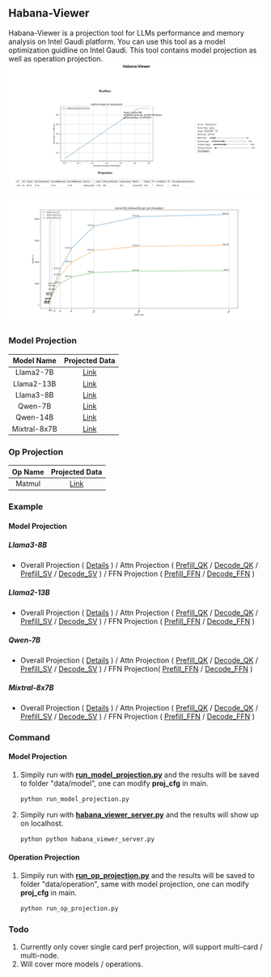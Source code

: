 ## Habana-Viewer
Habana-Viewer is a projection tool for LLMs performance and memory analysis on Intel Gaudi platform. You can use this tool as a model optimization guidline on Intel Gaudi. This tool contains model projection as well as operation projection.
![Habana-Viewer Web](./data/Habana-viewer-Web-Demo.png)
![Llama3-8B Overall Projection](./data/model/Llama3-8B/IntelGaudi2B_pp1_tp1_overall_projection.png)

### Model Projection
|Model Name|Projected Data|
|:------:|:------:|
|Llama2-7B|[Link](./data/model/Llama2-7B/)|
|Llama2-13B|[Link](./data/model/Llama2-13B/)|
|Llama3-8B|[Link](./data/model/Llama3-8B/)|
|Qwen-7B|[Link](./data/model/Qwen-7B/)|
|Qwen-14B|[Link](./data/model/Qwen-14B/)|
|Mixtral-8x7B|[Link](./data/model/Mixtral-8x7B/)|

### Op Projection
|Op Name|Projected Data|
|:------:|:------:|
|Matmul|[Link](./data/operation/Matmul/)|

### Example
#### Model Projection
##### Llama3-8B
- Overall Projection (
    [Details](./data/model/Llama3-8B/IntelGaudi2C_overall_projection.csv)
) /
Attn Projection (
    [Prefill_QK](./data/model/Llama3-8B/IntelGaudi2B_pp1_tp1_BF16_prefill_attn_qk_projection.csv) /
    [Decode_QK](./data/model/Llama3-8B/IntelGaudi2B_pp1_tp1_BF16_decode_attn_qk_projection.csv) /
    [Prefill_SV](./data/model/Llama3-8B/IntelGaudi2B_pp1_tp1_BF16_prefill_attn_sv_projection.csv) /
    [Decode_SV](./data/model/Llama3-8B/IntelGaudi2B_pp1_tp1_BF16_decode_attn_sv_projection.csv)
) /
FFN Projection (
    [Prefill_FFN](./data/model/Llama3-8B/IntelGaudi2B_pp1_tp1_BF16_prefill_ffn_up_projection.csv) /
    [Decode_FFN](./data/model/Llama3-8B/IntelGaudi2B_pp1_tp1_BF16_decode_ffn_up_projection.csv)
)
<!-- ![Llama3-8B Overall Projection](./data/model/Llama3-8B/IntelGaudi2B_pp1_tp1_overall_projection.png) -->

##### Llama2-13B
- Overall Projection (
    [Details](./data/model/Llama2-13B/IntelGaudi2C_overall_projection.csv)
) /
Attn Projection (
    [Prefill_QK](./data/model/Llama2-13B/IntelGaudi2B_pp1_tp1_BF16_prefill_attn_qk_projection.csv) /
    [Decode_QK](./data/model/Llama2-13B/IntelGaudi2B_pp1_tp1_BF16_decode_attn_qk_projection.csv) /
    [Prefill_SV](./data/model/Llama2-13B/IntelGaudi2B_pp1_tp1_BF16_prefill_attn_sv_projection.csv) /
    [Decode_SV](./data/model/Llama2-13B/IntelGaudi2B_pp1_tp1_BF16_decode_attn_sv_projection.csv)
) /
FFN Projection (
    [Prefill_FFN](./data/model/Llama2-13B/IntelGaudi2B_pp1_tp1_BF16_prefill_ffn_up_projection.csv) /
    [Decode_FFN](./data/model/Llama2-13B/IntelGaudi2B_pp1_tp1_BF16_decode_ffn_up_projection.csv)
)
<!-- ![Llama2-13B Overall Projection](./data/model/Llama2-13B/IntelGaudi2B_pp1_tp1_overall_projection.png) -->

##### Qwen-7B
- Overall Projection (
    [Details](./data/model/Qwen-7B/IntelGaudi2B_overall_projection.csv)
) /
Attn Projection (
    [Prefill_QK](./data/model/Qwen-7B/IntelGaudi2B_pp1_tp1_BF16_prefill_attn_qk_projection.csv) /
    [Decode_QK](./data/model/Qwen-7B/IntelGaudi2B_pp1_tp1_BF16_decode_attn_qk_projection.csv) /
    [Prefill_SV](./data/model/Qwen-7B/IntelGaudi2B_pp1_tp1_BF16_prefill_attn_sv_projection.csv) /
    [Decode_SV](./data/model/Qwen-7B/IntelGaudi2B_pp1_tp1_BF16_decode_attn_sv_projection.csv)
) /
FFN Projection(
    [Prefill_FFN](./data/model/Qwen-7B/IntelGaudi2B_pp1_tp1_BF16_prefill_ffn_up_projection.csv) /
    [Decode_FFN](./data/model/Qwen-7B/IntelGaudi2B_pp1_tp1_BF16_decode_ffn_up_projection.csv)
)
<!-- ![Qwen-7B Overall Projection](./data/model/Qwen-7B/IntelGaudi2B_pp1_tp1_overall_projection.png) -->

##### Mixtral-8x7B
- Overall Projection (
    [Details](./data/model/Mixtral-8x7B/IntelGaudi2B_overall_projection.csv)
) /
Attn Projection (
    [Prefill_QK](./data/model/Mixtral-8x7B/IntelGaudi2B_pp1_tp1_BF16_prefill_attn_qk_projection.csv) /
    [Decode_QK](./data/model/Mixtral-8x7B/IntelGaudi2B_pp1_tp1_BF16_decode_attn_qk_projection.csv) /
    [Prefill_SV](./data/model/Mixtral-8x7B/IntelGaudi2B_pp1_tp1_BF16_prefill_attn_sv_projection.csv) /
    [Decode_SV](./data/model/Mixtral-8x7B/IntelGaudi2B_pp1_tp1_BF16_decode_attn_sv_projection.csv)
) /
FFN Projection (
    [Prefill_FFN](./data/model/Mixtral-8x7B/IntelGaudi2B_pp1_tp1_BF16_prefill_ffn_up_projection.csv) /
    [Decode_FFN](./data/model/Mixtral-8x7B/IntelGaudi2B_pp1_tp1_BF16_decode_ffn_up_projection.csv)
)
<!-- ![Mixtral-8x7B Overall Projection](./data/model/Mixtral-8x7B/IntelGaudi2B_pp1_tp1_overall_projection.png) -->

<!-- #### Operation Projection -->

### Command
#### Model Projection
1. Simpily run with **[run_model_projection.py](./run_model_projection.py)** and the results will be saved to folder "data/model", one can modify **proj_cfg** in main.
    ```sh
    python run_model_projection.py
    ```
2. Simpily run with **[habana_viewer_server.py](./habana_viewer_server.py)** and the results will show up on localhost.
    ```sh
    python python habana_viewer_server.py
    ```
<!-- 3. Run with jupyter notebook: **run_projection.ipynb** for simpily visualization. -->
#### Operation Projection
1. Simpily run with **[run_op_projection.py](./run_op_projection.py)** and the results will be saved to folder "data/operation", same with model projection, one can modify **proj_cfg** in main.
    ```sh
    python run_op_projection.py
    ```


### Todo
1. Currently only cover single card perf projection, will support multi-card / multi-node.
2. Will cover more models / operations.